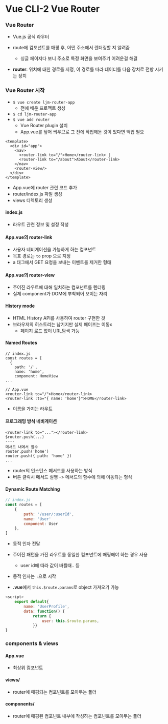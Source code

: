 # Vue CLI-2 Vue Router

### Vue Router

- Vue.js 공식 라우터
- route에 컴포넌트를 매핑 후, 어떤 주소에서 렌더링할 지 알려줌
  - 싱글 페이지다 보니 주소로 특정 화면을 보여주기 어려운걸 해결

- **router**: 위치에 대한 경로를 지정, 이 경로를 따라 데이터를 다음 장치로 전향 시키는 장치



### Vue Router 시작

- `$ vue create ljm-router-app`
  - 전에 배운 프로젝트 생성
- `$ cd ljm-router-app`
- `$ vue add router`
  - Vue Router plugin 설치
  - App.vue를 덮어 씌우므로 그 전에 작업해둔 것이 있다면 백업 필요

```vue
<template>
  <div id="app">
    <nav>
      <router-link to="/">Home</router-link> |
      <router-link to="/about">About</router-link>
    </nav>
    <router-view/>
  </div>
</template>
```

- App.vue에 router 관련 코드 추가
- router/index.js 파일 생성
- views 디렉토리 생성



#### index.js

- 라우트 관련 정보 및 설정 작성

#### App.vue의 router-link

- 사용자 네비게이션을 가능하게 하는 컴포넌트
- 목표 경로는 `to` prop 으로 지정
- a 태그에서 GET 요청을 보내는 이벤트를 제거한 형태

#### App.vue의 router-view

- 주어진 라우트에 대해 일치하는 컴포넌트를 렌더링
- 실제 component가 DOM에 부착되어 보이는 자리

#### History mode

- HTML History API를 사용하여 router 구현한 것
- 브라우저의 히스토리는 남기지만 실제 페이즈는 이동x
  - 페이지 로드 없이 URL탐색 가능



#### Named Routes

```vue
// index.js
const routes = [
  {
    path: '/',
    name: 'home',
    component: HomeView
...
```

```vue
// App.vue
<router-link to="/">Home</router-link>
<router-link :to="{ name: 'home'}">HOME</router-link>
```

- 이름을 가지는 라우트

#### 프로그래밍 방식 네비게이션

```vue
<router-link to="..."></router-link>
$router.push(...)
----
메서드 내에서 함수
router.push('home')
router.push({ path: 'home' })
...
```

- router의 인스턴스 메서드를 사용하는 방식
- 버튼 클릭시 메서드 실행 -> 메서드의 함수에 의해 이동되는 형식 



#### Dynamic Route Matching

```javascript
// index.js
const routes = [
    {
        path: '/user/:userId',
        name: 'User'
        component: User
    },
]
```

- 동적 인자 전달
- 주어진 패턴을 가진 라우트를 동일한 컴포넌트에 매핑해야 하는 경우 사용
  - user id에 따라 값이 바뀔때.. 등

- 동적 인자는 `:`으로 시작
- **.vue**에서 `this.$route.params`로 object 가져오기 가능 

```javascript
<script>
    export default{
		name: 'UserProfile',
        data: function() {
			return {
                user: this.$route.params,
            }}
}
```



### components & views

#### App.vue

- 최상위 컴포넌트

#### views/

- router에 매핑되는 컴포넌트를 모아두는 폴더

#### components/

- router에 매핑된 컴포넌트 내부에 작성하는 컴포넌트를 모아두는 폴더
